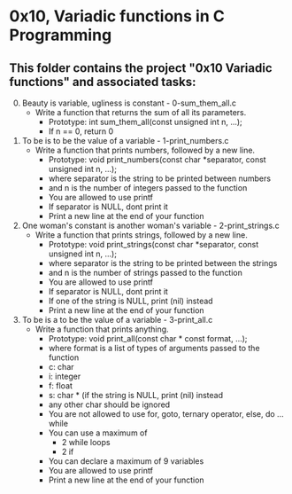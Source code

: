 # 0x10, Variadic functions in C Programming


## This folder contains the project "0x10 Variadic functions" and associated tasks:
0. Beauty is variable, ugliness is constant - 0-sum_them_all.c
	* Write a function that returns the sum of all its parameters.
		* Prototype: int sum_them_all(const unsigned int n, ...);
		* If n == 0, return 0
1. To be is to be the value of a variable  - 1-print_numbers.c
	* Write a function that prints numbers, followed by a new line.
		* Prototype: void print_numbers(const char *separator, const unsigned int n, ...);
		* where separator is the string to be printed between numbers
		* and n is the number of integers passed to the function
		* You are allowed to use printf
		* If separator is NULL, dont print it
		* Print a new line at the end of your function
2. One woman's constant is another woman's variable - 2-print_strings.c
	* Write a function that prints strings, followed by a new line.
		* Prototype: void print_strings(const char *separator, const unsigned int n, ...);
		* where separator is the string to be printed between the strings
		* and n is the number of strings passed to the function
		* You are allowed to use printf
		* If separator is NULL, dont print it
		* If one of the string is NULL, print (nil) instead
		* Print a new line at the end of your function
3. To be is a to be the value of a variable - 3-print_all.c
	* Write a function that prints anything.
		* Prototype: void print_all(const char * const format, ...);
		* where format is a list of types of arguments passed to the function
		* c: char
		* i: integer
		* f: float
		* s: char * (if the string is NULL, print (nil) instead
		* any other char should be ignored
		* You are not allowed to use for, goto, ternary operator, else, do ... while
		* You can use a maximum of
			* 2 while loops
			* 2 if
		* You can declare a maximum of 9 variables
		* You are allowed to use printf
		* Print a new line at the end of your function
